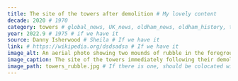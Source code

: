 ```yaml
---
title: The site of the towers after demolition # My lovely content
decade: 2020 # 1970
category: towers # global_news, UK_news, oldham_news, oldham_history, towers, surrounding_estate # Always exactly one category
year: 2022.9 # 1975 # if we have it
source: Danny Isherwood # Sheila # If we have it
link: # https://wikipedia.org/dsdsadsa # If we have it
image_alt: An aerial photo showing two mounds of rubble in the foreground, on the site of the towers. The landscape is clearly visible, and unobscured.  # If there is one
image_caption: The site of the towers immediately following their demolition. Photo by Danny Isherwood # If there is one
image_path: towers_rubble.jpg # If there is one, should be colocated with the index.md file in the folder
---
```

